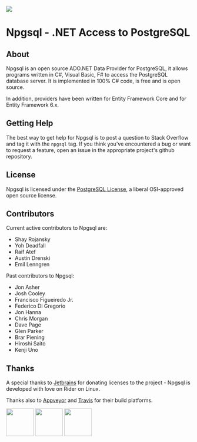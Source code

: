 <p id="badges">
  <a href="https://gitter.im/npgsql/npgsql">
    <img src="https://img.shields.io/badge/GITTER-JOIN%20CHAT-brightgreen.svg?style=plastic;maxAge=600" />
  </a>
</p>

# Npgsql - .NET Access to PostgreSQL

## About

Npgsql is an open source ADO.NET Data Provider for PostgreSQL, it allows programs written in C#, Visual Basic, F# to access the PostgreSQL database server.
It is implemented in 100% C# code, is free and is open source.

In addition, providers have been written for Entity Framework Core and for Entity Framework 6.x.

## Getting Help

The best way to get help for Npgsql is to post a question to Stack Overflow and tag it with the `npgsql` tag.
If you think you've encountered a bug or want to request a feature, open an issue in the appropriate project's github repository.

## License

Npgsql is licensed under the [PostgreSQL License](https://github.com/npgsql/npgsql/blob/master/LICENSE.txt), a liberal OSI-approved open source license.

## Contributors

Current active contributors to Npgsql are:

* Shay Rojansky
* Yoh Deadfall
* Raif Atef
* Austin Drenski
* Emil Lenngren

Past contributors to Npgsql:

* Jon Asher
* Josh Cooley
* Francisco Figueiredo Jr.
* Federico Di Gregorio
* Jon Hanna
* Chris Morgan
* Dave Page
* Glen Parker
* Brar Piening
* Hiroshi Saito
* Kenji Uno

## Thanks

A special thanks to [Jetbrains](http://jetbrains.com/) for donating licenses to the project - Npgsql is developed with love on Rider on Linux.

Thanks also to [Appveyor](http://appveyor.com/) and [Travis](http://travis-ci.org/) for their build platforms.

<a href="http://jetbrains.com"><img src="img/jetbrains-logo.svg" width="75" height="75" /></a>
<a href="http://appveyor.com"><img src="img/appveyor-logo.svg" width="75" height="75" /></a>
<a href="http://travis-ci.org"><img src="img/travis-logo.svg" width="75" height="75" /></a>
